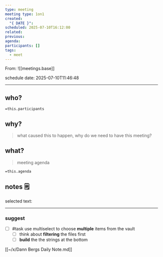 ```yaml
---
type: meeting
meeting type: 1on1
created:
  "{ DATE }":
scheduled: 2025-07-10T16:12:00
related:
previous:
agenda:
participants: []
tags:
  - meet
---
```

From: ![[meetings.base]]

schedule date: 2025-07-10T11:46:48

___
## who?

`=this.participants`
## why?
> what caused this to happen, why do we need to have this meeting?

## what?
> meeting agenda

`=this.agenda`

## notes 🗒

selected text: 
___
### suggest

- [ ] #task use multiselect to choose **multiple** items from the vault
	- [ ] think about **filtering** the files first
	- [ ] **build** the the strings at the bottom

[[~/x/Dann Bergs Daily Note.md]]
